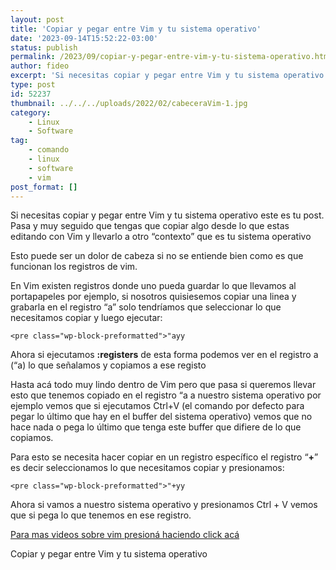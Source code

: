 ```yaml
---
layout: post
title: 'Copiar y pegar entre Vim y tu sistema operativo'
date: '2023-09-14T15:52:22-03:00'
status: publish
permalink: /2023/09/copiar-y-pegar-entre-vim-y-tu-sistema-operativo.html
author: fideo
excerpt: 'Si necesitas copiar y pegar entre Vim y tu sistema operativo este es tu post. Nos pasa muy seguido querer copiar y pegar entre vim y tu S.O.'
type: post
id: 52237
thumbnail: ../../../uploads/2022/02/cabeceraVim-1.jpg
category:
    - Linux
    - Software
tag:
    - comando
    - linux
    - software
    - vim
post_format: []
---
```

Si necesitas copiar y pegar entre Vim y tu sistema operativo este es tu post. Pasa y muy seguido que tengas que copiar algo desde lo que estas editando con Vim y llevarlo a otro “contexto” que es tu sistema operativo

Esto puede ser un dolor de cabeza si no se entiende bien como es que funcionan los registros de vim.

En Vim existen registros donde uno pueda guardar lo que llevamos al portapapeles por ejemplo, si nosotros quisiesemos copiar una linea y grabarla en el registro “a” solo tendríamos que seleccionar lo que necesitamos copiar y luego ejecutar:

```
<pre class="wp-block-preformatted">"ayy
```

Ahora si ejecutamos **:registers** de esta forma podemos ver en el registro a (“a) lo que señalamos y copiamos a ese registo

Hasta acá todo muy lindo dentro de Vim pero que pasa si queremos llevar esto que tenemos copiado en el registro “a a nuestro sistema operativo por ejemplo vemos que si ejecutamos Ctrl+V (el comando por defecto para pegar lo último que hay en el buffer del sistema operativo) vemos que no hace nada o pega lo último que tenga este buffer que difiere de lo que copiamos.

Para esto se necesita hacer copiar en un registro específico el registro “**+**” es decir seleccionamos lo que necesitamos copiar y presionamos:

```
<pre class="wp-block-preformatted">"+yy
```

Ahora si vamos a nuestro sistema operativo y presionamos Ctrl + V vemos que si pega lo que tenemos en ese registro.

[Para mas videos sobre vim presioná haciendo click acá](http://federicomazzei.com.ar/blog/tag/vim)

Copiar y pegar entre Vim y tu sistema operativo
